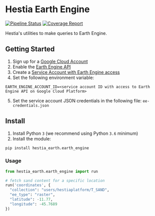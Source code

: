 # Hestia Earth Engine

[![Pipeline Status](https://gitlab.com/hestia-earth/hestia-earth-engine/badges/master/pipeline.svg)](https://gitlab.com/hestia-earth/hestia-earth-engine/commits/master)
[![Coverage Report](https://gitlab.com/hestia-earth/hestia-earth-engine/badges/master/coverage.svg)](https://gitlab.com/hestia-earth/hestia-earth-engine/commits/master)

Hestia's utilities to make queries to Earth Engine.

## Getting Started

1. Sign up for a [Google Cloud Account](https://cloud.google.com)
2. Enable the [Earth Engine API](https://developers.google.com/earth-engine)
3. Create a [Service Account with Earth Engine access](https://developers.google.com/earth-engine/guides/service_account)
4. Set the following environment variable:
```
EARTH_ENGINE_ACCOUNT_ID=<service account ID with access to Earth Engine API on Google Cloud Platform>
```
5. Set the service account JSON credentials in the following file: `ee-credentials.json`

## Install

1. Install Python `3` (we recommend using Python `3.6` minimum)
2. Install the module:
```bash
pip install hestia_earth.earth_engine
```

### Usage

```python
from hestia_earth.earth_engine import run

# fetch sand content for a specific location
run('coordinates', {
  "collection": "users/hestiaplatform/T_SAND",
  "ee_type": "raster",
  "latitude": -11.77,
  "longitude": -45.7689
})
```
